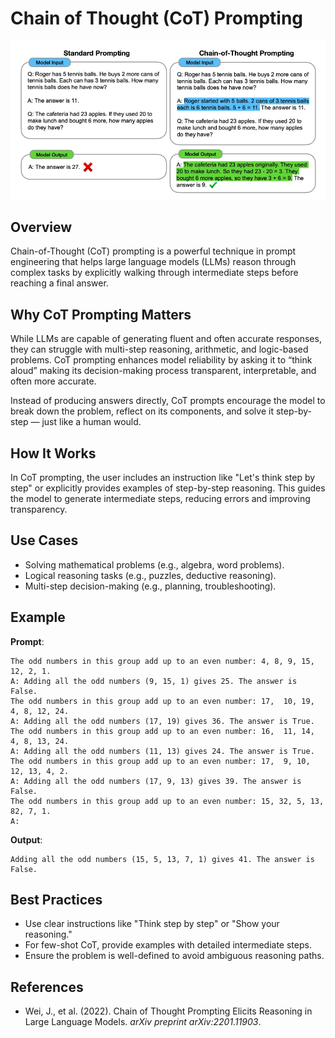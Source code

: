# Chain of Thought (CoT) Prompting

![Chain of Thought](https://raw.githubusercontent.com/duriri/prompt-engineering/main/patterns/cot.webp)

## Overview

Chain-of-Thought (CoT) prompting is a powerful technique in prompt engineering that helps large language models (LLMs) reason through complex tasks by explicitly walking through intermediate steps before reaching a final answer.


## Why CoT Prompting Matters
While LLMs are capable of generating fluent and often accurate responses, they can struggle with multi-step reasoning, arithmetic, and logic-based problems. CoT prompting enhances model reliability by asking it to “think aloud”  making its decision-making process transparent, interpretable, and often more accurate.

Instead of producing answers directly, CoT prompts encourage the model to break down the problem, reflect on its components, and solve it step-by-step — just like a human would.


## How It Works

In CoT prompting, the user includes an instruction like "Let's think step by step" or explicitly provides examples of step-by-step reasoning. This guides the model to generate intermediate steps, reducing errors and improving transparency.

## Use Cases

- Solving mathematical problems (e.g., algebra, word problems).
- Logical reasoning tasks (e.g., puzzles, deductive reasoning).
- Multi-step decision-making (e.g., planning, troubleshooting).

## Example

**Prompt**:
```
The odd numbers in this group add up to an even number: 4, 8, 9, 15, 12, 2, 1.
A: Adding all the odd numbers (9, 15, 1) gives 25. The answer is False.
The odd numbers in this group add up to an even number: 17,  10, 19, 4, 8, 12, 24.
A: Adding all the odd numbers (17, 19) gives 36. The answer is True.
The odd numbers in this group add up to an even number: 16,  11, 14, 4, 8, 13, 24.
A: Adding all the odd numbers (11, 13) gives 24. The answer is True.
The odd numbers in this group add up to an even number: 17,  9, 10, 12, 13, 4, 2.
A: Adding all the odd numbers (17, 9, 13) gives 39. The answer is False.
The odd numbers in this group add up to an even number: 15, 32, 5, 13, 82, 7, 1. 
A:
```

**Output**:
```
Adding all the odd numbers (15, 5, 13, 7, 1) gives 41. The answer is False.
```

## Best Practices

- Use clear instructions like "Think step by step" or "Show your reasoning."
- For few-shot CoT, provide examples with detailed intermediate steps.
- Ensure the problem is well-defined to avoid ambiguous reasoning paths.

## References

- Wei, J., et al. (2022). Chain of Thought Prompting Elicits Reasoning in Large Language Models. *arXiv preprint arXiv:2201.11903*.
